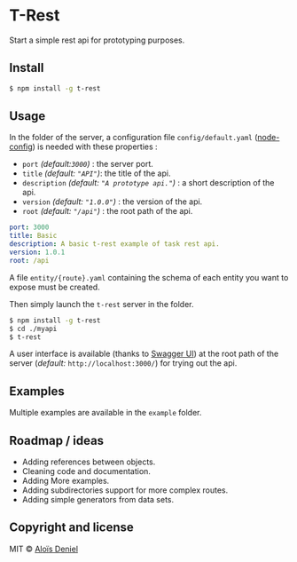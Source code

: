 # T-Rest


Start a simple rest api for prototyping purposes.

## Install

```sh
$ npm install -g t-rest
```

## Usage

In the folder of the server, a configuration file `config/default.yaml` ([node-config](https://github.com/lorenwest/node-config/wiki/Configuration-Files)) is needed with these properties :

* `port` *(default:`3000`)* : the server port.
* `title` *(default: `"API"`)*: the title of the api.
* `description` *(default: `"A prototype api."`)* : a short description of the api.
* `version` *(default: `"1.0.0"`)* : the version of the api.
* `root` *(default: `"/api"`)* : the root path of the api.

```yaml
port: 3000
title: Basic
description: A basic t-rest example of task rest api.
version: 1.0.1
root: /api
```

A file `entity/{route}.yaml` containing the schema of each entity you want to expose must be created.

Then simply launch the `t-rest` server in the folder.

```sh
$ npm install -g t-rest
$ cd ./myapi
$ t-rest
```

A user interface is available (thanks to [Swagger UI](https://github.com/swagger-api/swagger-ui)) at the root path of the server (*default:* `http://localhost:3000/`) for trying out the api.

## Examples

Multiple examples are available in the `example` folder.

## Roadmap / ideas

* Adding references between objects.
* Cleaning code and documentation.
* Adding More examples.
* Adding subdirectories support for more complex routes.
* Adding simple generators from data sets.

## Copyright and license

MIT © [Aloïs Deniel](http://aloisdeniel.github.io)
